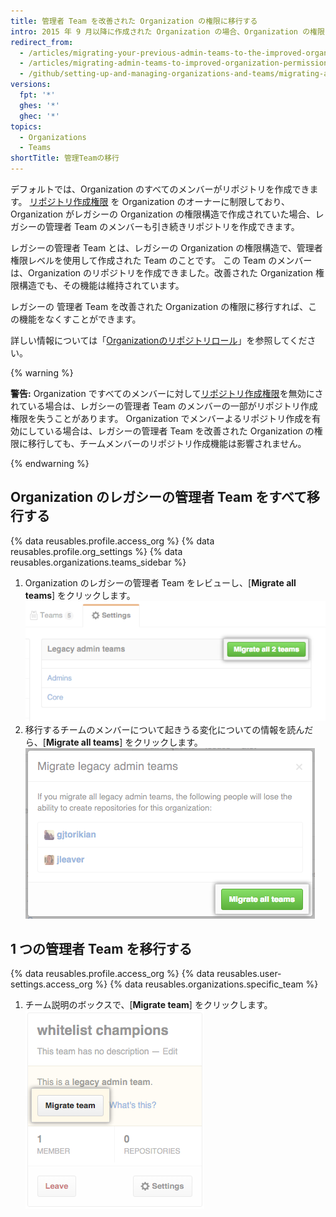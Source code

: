 ```yaml
---
title: 管理者 Team を改善された Organization の権限に移行する
intro: 2015 年 9 月以降に作成された Organization の場合、Organization の権限モデルはデフォルトで改善されています。 2015 年 9 月より前に作成された Organization は、古いオーナーおよび管理者 Team から、改善された権限モデルに移行する必要があるかもしれません。 レガシーの管理者 Team は、改善された Organization 権限モデルに移行するまで、リポジトリの作成資格を自動的に維持します。
redirect_from:
  - /articles/migrating-your-previous-admin-teams-to-the-improved-organization-permissions
  - /articles/migrating-admin-teams-to-improved-organization-permissions
  - /github/setting-up-and-managing-organizations-and-teams/migrating-admin-teams-to-improved-organization-permissions
versions:
  fpt: '*'
  ghes: '*'
  ghec: '*'
topics:
  - Organizations
  - Teams
shortTitle: 管理Teamの移行
---
```


デフォルトでは、Organization のすべてのメンバーがリポジトリを作成できます。 [リポジトリ作成権限](/articles/restricting-repository-creation-in-your-organization) を Organization のオーナーに制限しており、Organization がレガシーの Organization の権限構造で作成されていた場合、レガシーの管理者 Team のメンバーも引き続きリポジトリを作成できます。

レガシーの管理者 Team とは、レガシーの Organization の権限構造で、管理者権限レベルを使用して作成された Team のことです。 この Team のメンバーは、Organization のリポジトリを作成できました。改善された Organization 権限構造でも、その機能は維持されています。

レガシーの 管理者 Team を改善された Organization の権限に移行すれば、この機能をなくすことができます。

詳しい情報については「[Organizationのリポジトリロール](/organizations/managing-access-to-your-organizations-repositories/repository-roles-for-an-organization)」を参照してください。

{% warning %}

**警告:** Organization ですべてのメンバーに対して[リポジトリ作成権限](/articles/restricting-repository-creation-in-your-organization)を無効にされている場合は、レガシーの管理者 Team のメンバーの一部がリポジトリ作成権限を失うことがあります。 Organization でメンバーよるリポジトリ作成を有効にしている場合は、レガシーの管理者 Team を改善された Organization の権限に移行しても、チームメンバーのリポジトリ作成機能は影響されません。

{% endwarning %}

## Organization のレガシーの管理者 Team をすべて移行する

{% data reusables.profile.access_org %}
{% data reusables.profile.org_settings %}
{% data reusables.organizations.teams_sidebar %}
1. Organization のレガシーの管理者 Team をレビューし、[**Migrate all teams**] をクリックします。 ![[Migrate all teams] ボタン](/assets/images/help/teams/migrate-all-legacy-admin-teams.png)
1. 移行するチームのメンバーについて起きうる変化についての情報を読んだら、[**Migrate all teams**] をクリックします。 ![移行を確定するボタン](/assets/images/help/teams/confirm-migrate-all-legacy-admin-teams.png)

## 1 つの管理者 Team を移行する

{% data reusables.profile.access_org %}
{% data reusables.user-settings.access_org %}
{% data reusables.organizations.specific_team %}
1. チーム説明のボックスで、[**Migrate team**] をクリックします。 ![[Migrate team] ボタン](/assets/images/help/teams/migrate-a-legacy-admin-team.png)
